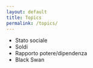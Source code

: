```yaml
---
layout: default
title: Topics
permalink: /topics/
---
```

+ Stato sociale
+ Soldi
+ Rapporto potere/dipendenza
+ Black Swan